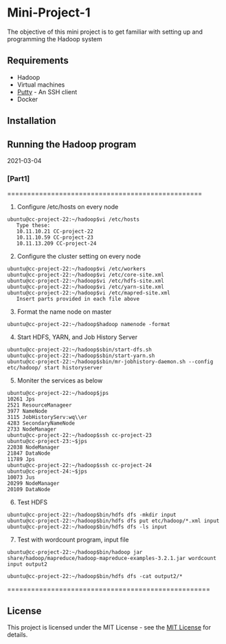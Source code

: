 # Mini-Project-1

The objective of this mini project is to get familiar with setting up and programming the Hadoop system

## Requirements
* Hadoop 
* Virtual machines
* [Putty](http://www.putty.org/)  - An SSH client 
* Docker

## Installation

## Running the Hadoop program

2021-03-04 

### [Part1]
=================================================

1. Configure /etc/hosts on every node

````
ubuntu@cc-project-22:~/hadoop$vi /etc/hosts
   Type these:
   10.11.10.21 CC-project-22
   10.11.10.59 CC-project-23
   10.11.13.209 CC-project-24
````
2. Configure the cluster setting on every node

````
ubuntu@cc-project-22:~/hadoop$vi /etc/workers
ubuntu@cc-project-22:~/hadoop$vi /etc/core-site.xml
ubuntu@cc-project-22:~/hadoop$vi /etc/hdfs-site.xml
ubuntu@cc-project-22:~/hadoop$vi /etc/yarn-site.xml
ubuntu@cc-project-22:~/hadoop$vi /etc/mapred-site.xml
   Insert parts provided in each file above
````
3. Format the name node on master 
````
ubuntu@cc-project-22:~/hadoop$hadoop namenode -format
````
4. Start HDFS, YARN, and Job History Server
````
ubuntu@cc-project-22:~/hadoop$sbin/start-dfs.sh
ubuntu@cc-project-22:~/hadoop$sbin/start-yarn.sh
ubuntu@cc-project-22:~/hadoop$sbin/mr-jobhistory-daemon.sh --config etc/hadoop/ start historyserver
````
5. Moniter the services as below
````
ubuntu@cc-project-22:~/hadoop$jps
10261 Jps
2521 ResourceManageer
3977 NameNode
3115 JobHistoryServ:wq\\er
4283 SecondaryNameNode
2733 NodeManager
ubuntu@cc-project-22:~/hadoop$ssh cc-project-23
ubuntu@cc-project-23:~$jps
22038 NodeManager
21847 DataNode 
11789 Jps
ubuntu@cc-project-22:~/hadoop$ssh cc-project-24
ubuntu@cc-project-24:~$jps
10073 Jus
20299 NodeManager
20109 DataNode
````
6. Test HDFS
````
ubuntu@cc-project-22:~/hadoop$bin/hdfs dfs -mkdir input
ubuntu@cc-project-22:~/hadoop$bin/hdfs dfs put etc/hadoop/*.xml input
ubuntu@cc-project-22:~/hadoop$bin/hdfs dfs -ls input
````
7. Test with wordcount program, input file

````
ubuntu@cc-project-22:~/hadoop$bin/hadoop jar share/hadoop/mapreduce/hadoop-mapreduce-examples-3.2.1.jar wordcount input output2

ubuntu@cc-project-22:~/hadoop$bin/hdfs dfs -cat output2/*
````
===================================================

## License 

This project is licensed under the MIT License - see the [MIT License](https://opensource.org/licenses/MIT) for details.
